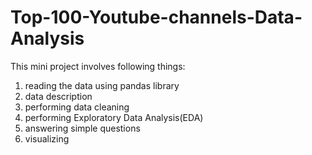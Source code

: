 # Top-100-Youtube-channels-Data-Analysis
This mini project involves following things:
1. reading the data using pandas library
2. data description
3. performing data cleaning
4. performing Exploratory Data Analysis(EDA)
5. answering simple questions
6. visualizing
